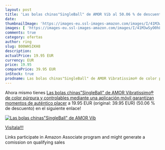 ```yaml
---
layout: post
title: 'Las bolas chinas"SingleBall" de AMOR Vib al 50.06 % de descuento'
date: 
thumbnailImage: 'https://images-eu.ssl-images-amazon.com/images/I/41M3wSyO0hL._SL200_.jpg'
images: [ 'https://images-eu.ssl-images-amazon.com/images/I/41M3wSyO0hL._SL200_.jpg' ]
comments: true
category: ofertas
author: ring
slug: B00WHSIKH8
description:
actualPrice: 19.95 EUR
currency: EUR
price: 19.95
comparePrice: 39.95 EUR
inStock: true
prodname: Las bolas chinas"SingleBall" de AMOR Vibratissimo® de color púrpura y controlables mediante una aplicación móvil garantizan momentos de auténtico placer
---
```


Ahora mismo tienes [Las bolas chinas"SingleBall" de AMOR Vibratissimo® de color púrpura y controlables mediante una aplicación móvil garantizan momentos de auténtico placer](https://www.amazon.es/dp/B00WHSIKH8/?tag=tolees-21) a 19.95 EUR (original: 39.95 EUR) (50.06 %  de descuento) en el siguiente enlace!

[![Las bolas chinas"SingleBall" de AMOR Vib](https://images-eu.ssl-images-amazon.com/images/I/41M3wSyO0hL._SL200_.jpg)](https://www.amazon.es/dp/B00WHSIKH8/?tag=tolees-21)

[Visítala!!!](https://www.amazon.es/dp/B00WHSIKH8/?tag=tolees-21)

Links participate in Amazon Associate program and might generate a comission on qualifying sales
